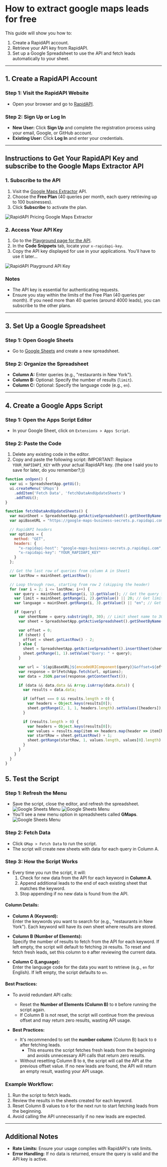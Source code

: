 # How to extract google maps leads for free

This guide will show you how to:
1. Create a RapidAPI account.
2. Retrieve your API key from RapidAPI.
3. Set up a Google Spreadsheet to use the API and fetch leads automatically to your sheet.

---

## 1. Create a RapidAPI Account

### Step 1: Visit the RapidAPI Website
- Open your browser and go to [RapidAPI](https://rapidapi.com).

### Step 2: Sign Up or Log In
- **New User:** Click **Sign Up** and complete the registration process using your email, Google, or GitHub account.
- **Existing User:** Click **Log In** and enter your credentials.

---
## Instructions to Get Your RapidAPI Key and subscribe to the Google Maps Extractor API

### 1. Subscribe to the API
1. Visit the [Google Maps Extractor](https://rapidapi.com/flybyapi1/api/google-maps-extractor2/pricing) API.
2. Choose the **Free Plan** (40 queries per month, each query retrieving up to 100 businesses).
3. Click **Subscribe** to activate the plan.

![RapidAPI Pricing Google Maps Extractor](google_maps_leads_rapidapi.png)

### 2. Access Your API Key
1. Go to the [Playground page for the API](https://rapidapi.com/flybyapi1/api/google-maps-extractor2/playground/apiendpoint_546ddc30-be34-4777-876d-d60b72114691).
2. In the **Code Snippets** tab, locate your `x-rapidapi-key`.
3. Copy the API key displayed for use in your applications. You'll have to use it later...

![RapidAPI Playground API Key](google_maps_scraper_change_check_api.png)

### Notes
- The API key is essential for authenticating requests.
- Ensure you stay within the limits of the Free Plan (40 queries per month).
If you need more than 40 queries (around 4000 leads), you can subscribe to the other plans.

---

## 3. Set Up a Google Spreadsheet

### Step 1: Open Google Sheets
- Go to [Google Sheets](https://sheets.google.com) and create a new spreadsheet.

### Step 2: Organize the Spreadsheet
- **Column A:** Enter queries (e.g., "restaurants in New York").
- **Column B:** Optional: Specify the number of results (`limit`).
- **Column C:** Optional: Specify the language code (e.g., `en`).

---

## 4. Create a Google Apps Script

### Step 1: Open the Apps Script Editor
- In your Google Sheet, click on `Extensions > Apps Script`.

### Step 2: Paste the Code
1. Delete any existing code in the editor.
2. Copy and paste the following script:
IMPORTANT: Replace `YOUR_RAPIDAPI_KEY` with your actual RapidAPI key. (the one I said you to save for later, do you remember?;))

```javascript
function onOpen() {
  var ui = SpreadsheetApp.getUi();
  ui.createMenu('GMaps')
    .addItem('Fetch Data', 'fetchDataAndUpdateSheets')
    .addToUi();
}

function fetchDataAndUpdateSheets() {
  var mainSheet = SpreadsheetApp.getActiveSpreadsheet().getSheetByName("Sheet1"); // Your main sheet name
  var apiBaseURL = "https://google-maps-business-secrets.p.rapidapi.com/locate_and_search?query=";

  // RapidAPI headers
  var options = {
    method: "GET",
    headers: {
      "x-rapidapi-host": "google-maps-business-secrets.p.rapidapi.com",
      "x-rapidapi-key": "YOUR_RAPIDAPI_KEY"
    }
  };

  // Get the last row of queries from column A in Sheet1
  var lastRow = mainSheet.getLastRow();

  // Loop through rows, starting from row 2 (skipping the header)
  for (var i = 2; i <= lastRow; i++) {
    var query = mainSheet.getRange(i, 1).getValue(); // Get the query from column A
    var limit = mainSheet.getRange(i, 2).getValue() || 20; // Get limit from column B or default to 20
    var language = mainSheet.getRange(i, 3).getValue() || "en"; // Get language from column C or default to 'en'

    if (query) {
      var sheetName = query.substring(0, 30); // Limit sheet name to 30 characters
      var sheet = SpreadsheetApp.getActiveSpreadsheet().getSheetByName(sheetName);

      var offset = 0;
      if (sheet) {
        offset = sheet.getLastRow() - 2;
      } else {
        sheet = SpreadsheetApp.getActiveSpreadsheet().insertSheet(sheetName);
        sheet.getRange(1, 1).setValue("Query: " + query);
      }

      var url = `${apiBaseURL}${encodeURIComponent(query)}&offset=${offset}&limit=${limit}&language=${language}`;
      var response = UrlFetchApp.fetch(url, options);
      var data = JSON.parse(response.getContentText());

      if (data && data.data && Array.isArray(data.data)) {
        var results = data.data;

        if (offset === 0 && results.length > 0) {
          var headers = Object.keys(results[0]);
          sheet.getRange(2, 1, 1, headers.length).setValues([headers]);
        }

        if (results.length > 0) {
          var headers = Object.keys(results[0]);
          var values = results.map(item => headers.map(header => item[header] || "N/A"));
          var startRow = sheet.getLastRow() + 1;
          sheet.getRange(startRow, 1, values.length, values[0].length).setValues(values);
        }
      }
    }
  }
}
```
## 5. Test the Script

### Step 1: Refresh the Menu
- Save the script, close the editor, and refresh the spreadsheet.
![Google Sheets Menu](google_maps_scraper_spreadsheets_run.png)
![Google Sheets Menu](google_maps_scraper_spreadsheets_save.png)
- You’ll see a new menu option in spreadsheets called **GMaps**.
![Google Sheets Menu](google_maps_scraper_spreadsheets_menu.png)


### Step 2: Fetch Data
- Click `GMap > Fetch Data` to run the script.
- The script will create new sheets with data for each query in Column A.

### Step 3: How the Script Works
- Every time you run the script, it will:
  1. Check for new data from the API for each keyword in **Column A**.
  2. Append additional leads to the end of each existing sheet that matches the keyword.
  3. Stop appending if no new data is found from the API.

#### Column Details:
- **Column A (Keyword):**  
  Enter the keywords you want to search for (e.g., "restaurants in New York"). Each keyword will have its own sheet where results are stored.
  
- **Column B (Number of Elements):**  
  Specify the number of results to fetch from the API for each keyword. If left empty, the script will default to fetching `20` results. To reset and fetch fresh leads, set this column to `0` after reviewing the current data.

- **Column C (Language):**  
  Enter the language code for the data you want to retrieve (e.g., `en` for English). If left empty, the script defaults to `en`.

#### Best Practices:
- To avoid redundant API calls:
  - Reset the **Number of Elements (Column B)** to `0` before running the script again.
  - If Column B is not reset, the script will continue from the previous offset and may return zero results, wasting API usage.


- **Best Practices:**
  - It's recommended to set the **number column** (Column B) back to `0` after fetching leads.  
    - This ensures the script fetches fresh leads from the beginning and avoids unnecessary API calls that return zero results.
  - Without resetting Column B to `0`, the script will call the API at the previous offset value. If no new leads are found, the API will return an empty result, wasting your API usage.

### Example Workflow:
1. Run the script to fetch leads.
2. Review the results in the sheets created for each keyword.
3. Reset Column B values to `0` for the next run to start fetching leads from the beginning.
4. Avoid calling the API unnecessarily if no new leads are expected.


---

## Additional Notes

- **Rate Limits:** Ensure your usage complies with RapidAPI's rate limits.
- **Error Handling:** If no data is returned, ensure the query is valid and the API key is active.

